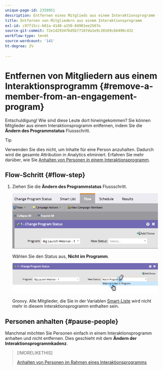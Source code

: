 ```yaml
---
unique-page-id: 2359951
description: Entfernen eines Mitglieds aus einem Interaktionsprogramm - Marketo-Dokumente - Produktdokumentation
title: Entfernen von Mitgliedern aus einem Interaktionsprogramm
exl-id: c97f15cc-b01a-4148-a150-84901ee2567e
source-git-commit: 72e1d29347bd5b77107da1e9c30169cb6490c432
workflow-type: tm+mt
source-wordcount: '141'
ht-degree: 2%

---
```


# Entfernen von Mitgliedern aus einem Interaktionsprogramm {#remove-a-member-from-an-engagement-program}

Entschuldigung! Wie sind diese Leute dort hineingekommen? Sie können Mitglieder aus einem Interaktionsprogramm entfernen, indem Sie die **Ändern des Programmstatus** Flussschritt.

>[!TIP]
>
>Verwenden Sie dies nicht, um Inhalte für eine Person anzuhalten. Dadurch wird die gesamte Attribution in Analytics eliminiert. Erfahren Sie mehr darüber, wie Sie [Anhalten von Personen in einem Interaktionsprogramm](/help/marketo/product-docs/email-marketing/drip-nurturing/using-engagement-programs/pause-people-in-an-engagement-program.md).

## Flow-Schritt {#flow-step}

1. Ziehen Sie die **Ändern des Programmstatus** Flussschritt.

   ![](assets/image2014-9-15-18-3a15-3a57.png)

   Wählen Sie den Status aus, **Nicht im Programm**.

   ![](assets/image2014-9-15-18-3a16-3a2.png)

   Groovy. Alle Mitglieder, die Sie in der Variablen [Smart-Liste](/help/marketo/product-docs/core-marketo-concepts/smart-lists-and-static-lists/creating-a-smart-list/create-a-smart-list.md) wird nicht mehr in diesem Interaktionsprogramm enthalten sein.

## Personen anhalten  {#pause-people}

Manchmal möchten Sie Personen einfach in einem Interaktionsprogramm anhalten und nicht entfernen. Dies geschieht mit dem **Ändern der Interaktionsprogrammkadenz**.

>[!MORELIKETHIS]
>
>[Anhalten von Personen im Rahmen eines Interaktionsprogramms](/help/marketo/product-docs/email-marketing/drip-nurturing/using-engagement-programs/pause-people-in-an-engagement-program.md)
